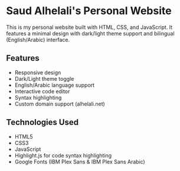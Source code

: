 # Saud Alhelali's Personal Website

This is my personal website built with HTML, CSS, and JavaScript. It features a minimal design with dark/light theme support and bilingual (English/Arabic) interface.

## Features

- Responsive design
- Dark/Light theme toggle
- English/Arabic language support
- Interactive code editor
- Syntax highlighting
- Custom domain support (alhelali.net)

## Technologies Used

- HTML5
- CSS3
- JavaScript
- Highlight.js for code syntax highlighting
- Google Fonts (IBM Plex Sans & IBM Plex Sans Arabic)
